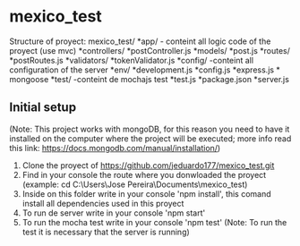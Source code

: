 # mexico_test #

Structure of proyect:
mexico_test/
    *app/ - conteint all logic code of the proyect (use mvc)
        *controllers/
            *postController.js
        *models/
            *post.js
        *routes/
            *postRoutes.js
        *validators/
            *tokenValidator.js
    *config/ -conteint all configuration of the server
        *env/
           *development.js
        *config.js
        *express.js
       * mongoose
    *test/ -conteint de mochajs test
        *test.js
    *package.json
    *server.js

## Initial setup ##

(Note: This project works with mongoDB, for this reason you need to have it installed on the computer where the project will be executed; more info
 read this link: https://docs.mongodb.com/manual/installation/)

1. Clone the proyect of https://github.com/jeduardo177/mexico_test.git
2. Find in your console the route where you donwloaded the proyect (example: cd C:\Users\Jose Pereira\Documents\mexico_test\)
3. Inside on this folder write in your console 'npm install', this comand install all dependencies used in this proyect
4. To run de server write in your console 'npm start'
5. To run the mocha test write in your console 'npm test' (Note: To run the test it is necessary that the server is running)


